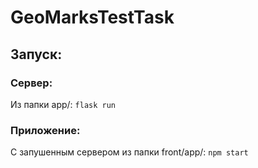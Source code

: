 # GeoMarksTestTask

## Запуск:

### Сервер:

Из папки app/:
`flask run`

### Приложение:

С запушенным сервером из папки front/app/:
`npm start`
